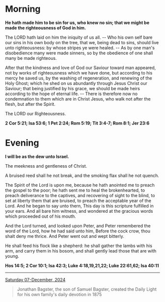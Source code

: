 # Morning

**He hath made him to be sin for us, who knew no sin; that we might be made the righteousness of God in him.**
 
The LORD hath laid on him the iniquity of us all. -- Who his own self bare our sins in his own body on the tree, that we, being dead to sins, should live unto righteousness: by whose stripes ye were healed. -- As by one man's disobedience many were made sinners, so by the obedience of one shall many be made righteous.
 
After that the kindness and love of God our Saviour toward man appeared, not by works of righteousness which we have done, but according to his mercy he saved us, by the washing of regeneration, and renewing of the Holy Ghost; which he shed on us abundantly through Jesus Christ our Saviour; that being justified by his grace, we should be made heirs according to the hope of eternal life. -- There is therefore now no condemnation to them which are in Christ Jesus, who walk not after the flesh, but after the Spirit.
 
The LORD our Righteousness.  

**2 Cor 5:21; Isa 53:6; 1 Pet 2:24; Rom 5:19; Tit 3:4-7; Rom 8:1; Jer 23:6**

# Evening

**I will be as the dew unto Israel.**
 
The meekness and gentleness of Christ.
 
A bruised reed shall he not break, and the smoking flax shall he not quench.
 
The Spirit of the Lord is upon me, because he hath anointed me to preach the gospel to the poor; he hath sent me to heal the brokenhearted, to preach deliverance to the captives, and recovering of sight to the blind, to set at liberty them that are bruised, to preach the acceptable year of the Lord. And he began to say unto thern, This day is this scripture fulfilled in your ears. And all bare him witness, and wondered at the gracious words which proceeded out of his mouth.
 
And the Lord turned, and looked upon Peter, and Peter remembered the word of the Lord, how he had said unto him, Before the cock crow, thou shalt deny me thrice. And Peter went out and wept bitterly.
 
He shall feed his flock like a shepherd: he shall gather the lambs with his arm, and carry them in his bosom, and shall gently lead those that are with young.  

**Hos 14:5; 2 Cor 10:1; Isa 42:3; Luke 4:18,19,21,22; Luke 22:61,62; Isa 40:11**

---

[Saturday 07-December, 2024](https://t.me/s/daily_light)

> Jonathan Bagster, the son of Samuel Bagster, created the Daily Light for his own family's daily devotion in 1875

